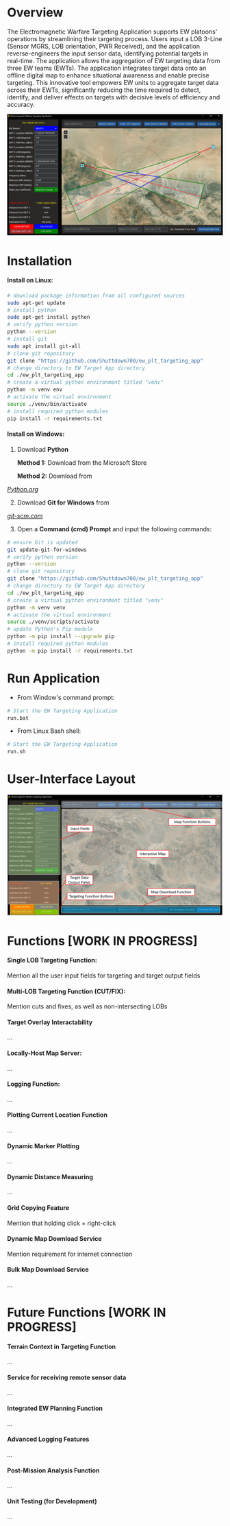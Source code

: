 # Overview

The Electromagnetic Warfare Targeting Application supports EW platoons' operations by streamlining their targeting process. Users input a LOB 3-Line (Sensor MGRS, LOB orientation, PWR Received), and the application reverse-engineers the input sensor data, identifying potential targets in real-time. The application allows the aggregation of EW targeting data from three EW teams (EWTs). The application integrates target data onto an offline digital map to enhance situational awareness and enable precise targeting. This innovative tool empowers EW units to aggregate target data across their EWTs, significantly reducing the time required to detect, identify, and deliver effects on targets with decisive levels of efficiency and accuracy.

![](./icons/markdown/ewta_snapshot.PNG)

# Installation

#### Install on Linux:
```bash
# download package information from all configured sources 
sudo apt-get update
# install python
sudo apt-get install python
# verify python version
python --version
# install git
sudo apt install git-all
# clone git repository
git clone "https://github.com/Shuttdown700/ew_plt_targeting_app"
# change directory to EW Target App directory
cd ./ew_plt_targeting_app
# create a virtual python environment titled "venv"
python -m venv env
# activate the virtual environment
source ./venv/bin/activate
# install required python modules
pip install -r requirements.txt
```

#### Install on Windows:
1. Download **Python**

    **Method 1:** Download from the Microsoft Store

    **Method 2:** Download from 
<a href="https://www.python.org/downloads/" style="font-style: italic">
    Python.org
</a>

2. Download **Git for Windows** from
<a href="https://git-scm.com/download/win" style="font-style: italic">
    git-scm.com
</a>

3. Open a **Command (cmd) Prompt** and input the following commands:
```sh
# ensure Git is updated
git update-git-for-windows
# verify python version
python --version
# clone git repository
git clone "https://github.com/Shuttdown700/ew_plt_targeting_app"
# change directory to EW Target App directory
cd ./ew_plt_targeting_app
# create a virtual python environment titled "venv"
python -m venv venv
# activate the virtual environment
source ./venv/scripts/activate
# update Python's Pip module
python -m pip install --upgrade pip
# install required python modules
python -m pip install -r requirements.txt
```

# Run Application
- From Window's command prompt:
```sh
# Start the EW Targeting Application
run.bat
```
- From Linux Bash shell:
```bash
# Start the EW Targeting Application
run.sh
```

# User-Interface Layout
![](./icons/markdown/GUI_layout.PNG)

# Functions [WORK IN PROGRESS]
#### **Single LOB Targeting Function:**
Mention all the user input fields for targeting and target output fields
#### **Multi-LOB Targeting Function (CUT/FIX):**
Mention cuts and fixes, as well as non-intersecting LOBs
#### **Target Overlay Interactability**
...
#### **Locally-Host Map Server:**
...
#### **Logging Function:**
...
#### **Plotting Current Location Function**
...
#### **Dynamic Marker Plotting**
...
#### **Dynamic Distance Measuring**
...
#### **Grid Copying Feature**
Mention that holding click = right-click
#### **Dynamic Map Download Service**
Mention requirement for internet connection
#### **Bulk Map Download Service**
...

# Future Functions [WORK IN PROGRESS]
#### **Terrain Context in Targeting Function**
...
#### **Service for receiving remote sensor data**
...
#### **Integrated EW Planning Function**
...
#### **Advanced Logging Features**
...
#### **Post-Mission Analysis Function**
...
#### **Unit Testing (for Development)**
...
